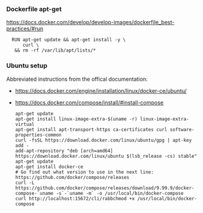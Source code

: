 ### Dockerfile apt-get

https://docs.docker.com/develop/develop-images/dockerfile_best-practices/#run

      RUN apt-get update && apt-get install -y \
          curl \
       && rm -rf /var/lib/apt/lists/*
 
### Ubuntu setup

Abbreviated instructions from the offical documentation:

- https://docs.docker.com/engine/installation/linux/docker-ce/ubuntu/
- https://docs.docker.com/compose/install/#install-compose

      apt-get update
      apt-get install linux-image-extra-$(uname -r) linux-image-extra-virtual
      apt-get install apt-transport-https ca-certificates curl software-properties-common
      curl -fsSL https://download.docker.com/linux/ubuntu/gpg | apt-key add -
      add-apt-repository "deb [arch=amd64] https://download.docker.com/linux/ubuntu $(lsb_release -cs) stable"
      apt-get update
      apt-get install docker-ce
      # Go find out what version to use in the next line: https://github.com/docker/compose/releases
      curl -L https://github.com/docker/compose/releases/download/9.99.9/docker-compose-`uname -s`-`uname -m` -o /usr/local/bin/docker-compose
      curl http://localhost:15672/cli/rabbchmod +x /usr/local/bin/docker-compose
